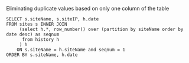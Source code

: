 Eliminating duplicate values based on only one column of the table
```
SELECT s.siteName, s.siteIP, h.date
FROM sites s INNER JOIN
     (select h.*, row_number() over (partition by siteName order by date desc) as seqnum
      from history h
     ) h
    ON s.siteName = h.siteName and seqnum = 1
ORDER BY s.siteName, h.date

```
